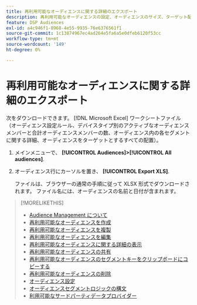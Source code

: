 ```yaml
---
title: 再利用可能なオーディエンスに関する詳細のエクスポート
description: 再利用可能なオーディエンスの設定、オーディエンスのサイズ、ターゲット配置を表示する方法を説明します。
feature: DSP Audiences
exl-id: a4c946f1-8968-4e55-9935-76e6376561f1
source-git-commit: 1c13874967ec4ad264e5fa6a5e0dfeb6120f53cc
workflow-type: tm+mt
source-wordcount: '149'
ht-degree: 0%

---
```


# 再利用可能なオーディエンスに関する詳細のエクスポート

次をダウンロードできます。 [!DNL Microsoft Excel] ワークシートファイル（オーディエンス設定ルール、デバイスタイプ別のアクティブなオーディエンスメンバーと合計オーディエンスメンバーの数、オーディエンス内の各セグメントに関する詳細、オーディエンスをターゲットとするすべての配置）。

1. メインメニューで、 **[!UICONTROL Audiences]>[!UICONTROL All audiences]**.

1. オーディエンス行にカーソルを置き、 **[!UICONTROL Export XLS]**.

   ファイルは、ブラウザーの通常の手順に従って XLSX 形式でダウンロードされます。 ファイル名には、オーディエンスの名前と日付が含まれます。

>[!MORELIKETHIS]
>
>* [Audience Management について](audience-about.md)
>* [再利用可能なオーディエンスを作成](reusable-audience-create.md)
>* [再利用可能なオーディエンスを複製](reusable-audience-duplicate.md)
>* [再利用可能なオーディエンスを編集](reusable-audience-edit.md)
>* [再利用可能なオーディエンスに関する詳細の表示](reusable-audience-view-details.md)
>* [再利用可能なオーディエンスの共有](reusable-audience-share.md)
>* [再利用可能なオーディエンスのセグメントキーをクリップボードにコピーする](reusable-audience-clipboard.md)
>* [再利用可能なオーディエンスの削除](reusable-audience-delete.md)
>* [オーディエンス設定](audience-settings.md)
>* [オーディエンスセグメントロジックの構文](audience-segment-logic-syntax.md)
>* [利用可能なサードパーティデータプロバイダー](third-party-data-providers.md)

